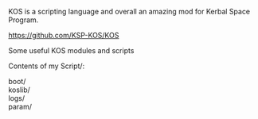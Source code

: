 KOS is a scripting language and overall an amazing mod for Kerbal Space Program.

https://github.com/KSP-KOS/KOS

Some useful KOS modules and scripts  
  
Contents of my Script/:  
  
boot/  
koslib/  
logs/  
param/
